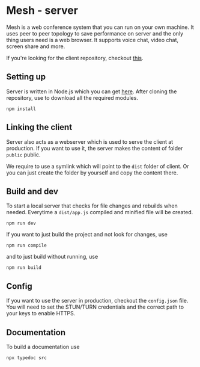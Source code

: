 # Mesh - server

Mesh is a web conference system that you can run on your own machine. It uses peer to peer topology to save performance on server and the only thing users need is a web browser. It supports voice chat, video chat, screen share and more. 

If you're looking for the client repository, checkout [this](https://github.com/bajt24/meshclient). 

## Setting up
Server is written in Node.js which you can get [here](https://nodejs.org/en/).
After cloning the repository, use to download all the required modules.

```
npm install
```

## Linking the client

Server also acts as a webserver which is used to serve the client at production. If you want to use it, the server makes the content of folder `public` public. 

We require to use a symlink which will point to the `dist` folder of client. Or you can just create the folder by yourself and copy the content there.


## Build and dev

To start a local server that checks for file changes and rebuilds when needed. Everytime a `dist/app.js` compiled and minified file will be created. 

```
npm run dev
```
If you want to just build the project and not look for changes, use 

```
npm run compile
```

and to just build without running, use 

```
npm run build
```

## Config
If you want to use the server in production, checkout the `config.json` file. You will need to set the STUN/TURN credentials and the correct path to your keys to enable HTTPS.

## Documentation

To build a documentation use 
```
npx typedoc src
```
